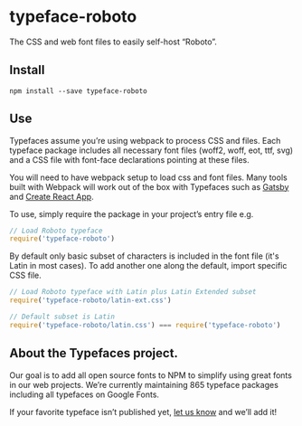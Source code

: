 
# typeface-roboto

The CSS and web font files to easily self-host “Roboto”.

## Install

`npm install --save typeface-roboto`

## Use

Typefaces assume you’re using webpack to process CSS and files. Each typeface
package includes all necessary font files (woff2, woff, eot, ttf, svg) and
a CSS file with font-face declarations pointing at these files.

You will need to have webpack setup to load css and font files. Many tools built
with Webpack will work out of the box with Typefaces such as [Gatsby](https://github.com/gatsbyjs/gatsby)
and [Create React App](https://github.com/facebookincubator/create-react-app).

To use, simply require the package in your project’s entry file e.g.

```javascript
// Load Roboto typeface
require('typeface-roboto')
```

By default only basic subset of characters is included in the font file (it's Latin in most cases).
To add another one along the default, import specific CSS file.

```javascript
// Load Roboto typeface with Latin plus Latin Extended subset
require('typeface-roboto/latin-ext.css')

// Default subset is Latin
require('typeface-roboto/latin.css') === require('typeface-roboto')
```

## About the Typefaces project.

Our goal is to add all open source fonts to NPM to simplify using great fonts in
our web projects. We’re currently maintaining 865 typeface packages
including all typefaces on Google Fonts.

If your favorite typeface isn’t published yet, [let us know](https://github.com/KyleAMathews/typefaces)
and we’ll add it!

